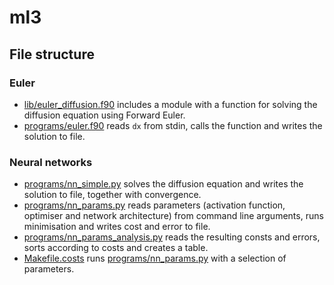 # ml3

## File structure

### Euler

- [lib/euler_diffusion.f90](lib/euler_diffusion.f90) includes a module with a function for solving the diffusion equation using Forward Euler.
- [programs/euler.f90](programs/euler.f90) reads `dx` from stdin, calls the function and writes the solution to file.

### Neural networks

- [programs/nn_simple.py](programs/nn_simple.py) solves the diffusion equation and writes the solution to file, together with convergence.
- [programs/nn_params.py](programs/nn_params.py) reads parameters (activation function, optimiser and network architecture) from command line arguments, runs minimisation and writes cost and error to file.
- [programs/nn_params_analysis.py](programs/nn_params_analysis.py) reads the resulting consts and errors, sorts according to costs and creates a table.
- [Makefile.costs](Makefile.costs) runs [programs/nn_params.py](programs/nn_params.py) with a selection of parameters.
